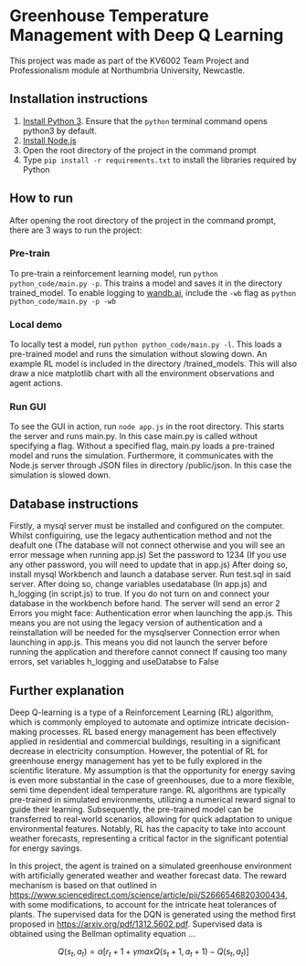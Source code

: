 # Greenhouse Temperature Management with Deep Q Learning

This project was made as part of the KV6002 Team Project and Professionalism module at Northumbria University, Newcastle. 

## Installation instructions

1. [Install Python 3](https://www.python.org/downloads/). Ensure that the ```python``` terminal command opens python3 by default.
2. [Install Node.js](https://nodejs.org/en/download)
3. Open the root directory of the project in the command prompt
4. Type ```pip install -r requirements.txt``` to install the libraries required by Python

## How to run
After opening the root directory of the project in the command prompt, there are 3 ways to run the project:

### Pre-train
To pre-train a reinforcement learning model, run ```python python_code/main.py -p```.
This trains a model and saves it in the directory trained_model. To enable logging to [wandb.ai](https://wandb.ai/), include the ```-wb``` flag as ```python python_code/main.py -p -wb```
  
### Local demo
To locally test a model, run ```python python_code/main.py -l```.
This loads a pre-trained model and runs the simulation without slowing down. An example RL model is included in the directory /trained_models. This will also draw a nice matplotlib chart with all the environment observations and agent actions.

### Run GUI
To see the GUI in action, run ```node app.js``` in the root directory.
This starts the server and runs main.py. In this case main.py is called without specifying a flag. Without a specified flag, main.py loads a pre-trained model and runs the simulation. Furthermore, it communicates with the Node.js server through JSON files in directory /public/json. In this case the simulation is slowed down.

## Database instructions
Firstly, a mysql server must be installed and configured on the computer. Whilst configuiring, use the legacy authentication method and not the deafult one (The database will not connect otherwise and you will see an error message when running app.js)
Set the password to 1234 (If you use any other password, you will need to update that in app.js)
After doing so, install mysql Workbench and launch a database server. Run test.sql in said server. 
After doing so, change variables usedatabase (In app.js) and h_logging (in script.js) to true. If you do not turn on and connect your database in the workbench before hand. The server will send an error
2 Errors you might face:
Authentication error when launching the app.js. This means you are not using the legacy version of authentication and a reinstallation will be needed for the mysqlserver
Connection error when launching in app.js. This means you did not launch the server before running the application and therefore cannot connect
If causing too many errors, set variables h_logging and useDatabse to False

## Further explanation

Deep Q-learning is a type of a Reinforcement Learning (RL) algorithm, which is commonly employed to automate and optimize intricate decision-making processes. RL based energy management has been effectively applied in residential and commercial buildings, resulting in a significant decrease in electricity consumption. However, the potential of RL for greenhouse energy management has yet to be fully explored in the scientific literature. My assumption is that the opportunity for energy saving is even more substantial in the case of greenhouses, due to a more flexible, semi time dependent ideal temperature range.
RL algorithms are typically pre-trained in simulated environments, utilizing a numerical reward signal to guide their learning. Subsequently, the pre-trained model can be transferred to real-world scenarios, allowing for quick adaptation to unique environmental features. Notably, RL has the capacity to take into account weather forecasts, representing a critical factor in the significant potential for energy savings.

In this project, the agent is trained on a simulated greenhouse environment with artificially generated weather and weather forecast data. The reward mechanism is based on that outlined in https://www.sciencedirect.com/science/article/pii/S2666546820300434, with some modifications, to account for the intricate heat tolerances of plants. The supervised data for the DQN is generated using the method first proposed in https://arxiv.org/pdf/1312.5602.pdf. Supervised data is obtained using the Bellman optimality equation ...

$$Q(s_t ,a_t )= \alpha[r_t+1 + \gamma maxQ(s_t+1 ,a_t+1 )-Q(s_t ,a_t)]$$

